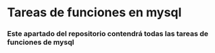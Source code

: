 # Tareas de funciones en mysql


### Este apartado del repositorio contendrá todas las tareas de funciones de mysql
